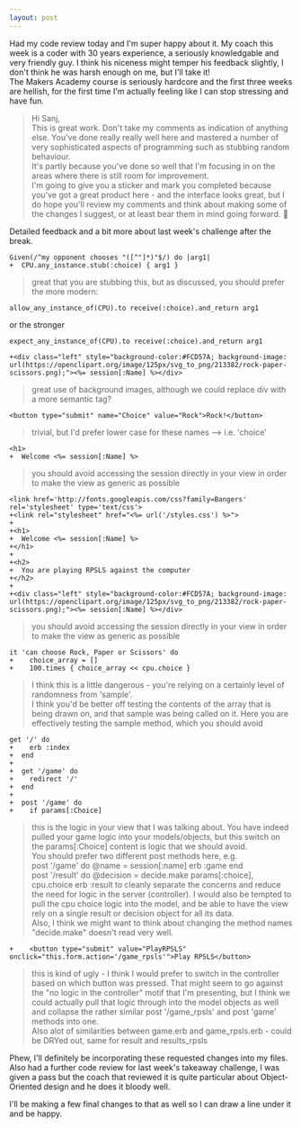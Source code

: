 ```yaml
---
layout: post
---
```

Had my code review today and I'm super happy about it.  My coach this week is a coder with 30 years experience, a seriously knowledgable and very friendly guy.  I think his niceness might temper his feedback slightly, I don't think he was harsh enough on me, but I'll take it!  
The Makers Academy course is seriously hardcore and the first three weeks are hellish, for the first time I'm actually feeling like I can stop stressing and have fun.  

>Hi Sanj,  
This is great work. Don't take my comments as indication of anything else. You've done really really well here and mastered a number of very sophisticated aspects of programming such as stubbing random behaviour.  
It's partly because you've done so well that I'm focusing in on the areas where there is still room for improvement.  
I'm going to give you a sticker and mark you completed because you've got a great product here - and the interface looks great, but I do hope you'll review my comments and think about making some of the changes I suggest, or at least bear them in mind going forward.  :checkered_flag:  

Detailed feedback and a bit more about last week's challenge after the break.

<!--more-->

```
Given(/^my opponent chooses "([^"]*)"$/) do |arg1|
+  CPU.any_instance.stub(:choice) { arg1 }
```

>great that you are stubbing this, but as discussed, you should prefer the more modern:  
```
allow_any_instance_of(CPU).to receive(:choice).and_return arg1
```  
or the stronger  
```
expect_any_instance_of(CPU).to receive(:choice).and_return arg1
```

```
+<div class="left" style="background-color:#FCD57A; background-image: url(https://openclipart.org/image/125px/svg_to_png/213382/rock-paper-scissors.png);"><%= session[:Name] %></div>
```

>great use of background images, although we could replace div with a more semantic tag?  

```
<button type="submit" name="Choice" value="Rock">Rock!</button>
```

>trivial, but I'd prefer lower case for these names --> i.e. 'choice'  

```
<h1>
+  Welcome <%= session[:Name] %>
```

>you should avoid accessing the session directly in your view in order to make the view as generic as possible  

```
<link href='http://fonts.googleapis.com/css?family=Bangers' rel='stylesheet' type='text/css'>
+<link rel="stylesheet" href="<%= url('/styles.css') %>">
+
+<h1>
+  Welcome <%= session[:Name] %>
+</h1>
+
+<h2>
+  You are playing RPSLS against the computer
+</h2>
+
+<div class="left" style="background-color:#FCD57A; background-image: url(https://openclipart.org/image/125px/svg_to_png/213382/rock-paper-scissors.png);"><%= session[:Name] %></div>
```

>you should avoid accessing the session directly in your view in order to make the view as generic as possible  

```
it 'can choose Rock, Paper or Scissors' do
+    choice_array = []
+    100.times { choice_array << cpu.choice }
```

>I think this is a little dangerous - you're relying on a certainly level of randomness from 'sample'.  
I think you'd be better off testing the contents of the array that is being drawn on, and that sample was being called on it. Here you are effectively testing the sample method, which you should avoid  

```
get '/' do
+    erb :index
+  end
+
+  get '/game' do
+    redirect '/'
+  end
+
+  post '/game' do
+    if params[:Choice]
```

>this is the logic in your view that I was talking about. You have indeed pulled your game logic into your models/objects, but this switch on the params[:Choice] content is logic that we should avoid.  
You should prefer two different post methods here, e.g.  
post '/game' do
  @name = session[:name]
  erb :game
end  
post '/result' do
  @decision = decide.make params[:choice], cpu.choice
  erb :result
to cleanly separate the concerns and reduce the need for logic in the server (controller). I would also be tempted to pull the cpu choice logic into the model, and be able to have the view rely on a single result or decision object for all its data.  
Also, I think we might want to think about changing the method names "decide.make" doesn't read very well.  

```
+    <button type="submit" value="PlayRPSLS" onclick="this.form.action='/game_rpsls'">Play RPSLS</button>
```

>this is kind of ugly - I think I would prefer to switch in the controller based on which button was pressed. That might seem to go against the "no logic in the controller" motif that I'm presenting, but I think we could actually pull that logic through into the model objects as well and collapse the rather similar post '/game_rpsls' and post 'game' methods into one.  
Also alot of similarities between game.erb and game_rpsls.erb - could be DRYed out, same for result and results_rpsls  

Phew, I'll definitely be incorporating these requested changes into my files.  Also had a further code review for last week's takeaway challenge, I was given a pass but the coach that reviewed it is quite particular about Object-Oriented design and he does it bloody well.  

I'll be making a few final changes to that as well so I can draw a line under it and be happy.
